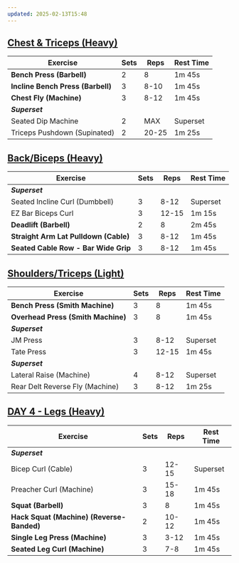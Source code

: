 ```yaml
---
updated: 2025-02-13T15:48
---
```


## [Chest & Triceps (Heavy)](https://hevy.com/routine/l9LhKQJMxpO)

| Exercise                          | Sets | Reps  | Rest Time |
| --------------------------------- | ---- | ----- | --------- |
| **Bench Press (Barbell)**         | 2    | 8     | 1m 45s    |
| **Incline Bench Press (Barbell)** | 3    | 8-10  | 1m 45s    |
| **Chest Fly (Machine)**           | 3    | 8-12  | 1m 45s    |
| ***Superset***                    |      |       |           |
| Seated Dip Machine                | 2    | MAX   | Superset  |
| Triceps Pushdown (Supinated)      | 2    | 20-25 | 1m 25s    |

## [Back/Biceps (Heavy)](https://hevy.com/routine/Jgf3U78rTwh)

| Exercise                              | Sets | Reps  | Rest Time |
| ------------------------------------- | ---- | ----- | --------- |
| ***Superset***                        |      |       |           |
| Seated Incline Curl (Dumbbell)        | 3    | 8-12  | Superset  |
| EZ Bar Biceps Curl                    | 3    | 12-15 | 1m 15s    |
| **Deadlift (Barbell)**                | 2    | 8     | 2m 45s    |
| **Straight Arm Lat Pulldown (Cable)** | 3    | 8-12  | 1m 45s    |
| **Seated Cable Row - Bar Wide Grip**  | 3    | 8-12  | 1m 45s    |

## [Shoulders/Triceps (Light)](https://hevy.com/routine/M4NPfEdq09P)

| Exercise                           | Sets | Reps  | Rest Time |
| ---------------------------------- | ---- | ----- | --------- |
| **Bench Press (Smith Machine)**    | 3    | 8     | 1m 45s    |
| **Overhead Press (Smith Machine)** | 3    | 8     | 1m 45s    |
| ***Superset***                     |      |       |           |
| JM Press                           | 3    | 8-12  | Superset  |
| Tate Press                         | 3    | 12-15 | 1m 45s    |
| ***Superset***                     |      |       |           |
| Lateral Raise (Machine)            | 4    | 8-12  | Superset  |
| Rear Delt Reverse Fly (Machine)    | 3    | 8-12  | 1m 25s    |

## [DAY 4 - Legs (Heavy)](https://hevy.com/routine/NEhpM51yyaM)

| Exercise                                  | Sets | Reps  | Rest Time |
| ----------------------------------------- | ---- | ----- | --------- |
| ***Superset***                            |      |       |           |
| Bicep Curl (Cable)                        | 3    | 12-15 | Superset  |
| Preacher Curl (Machine)                   | 3    | 15-18 | 1m 45s    |
| **Squat (Barbell)**                       | 3    | 8     | 1m 45s    |
| **Hack Squat (Machine) (Reverse-Banded)** | 2    | 10-12 | 1m 45s    |
| **Single Leg Press (Machine)**            | 3    | 3-12  | 1m 45s    |
| **Seated Leg Curl (Machine)**             | 3    | 7-8   | 1m 45s    |
